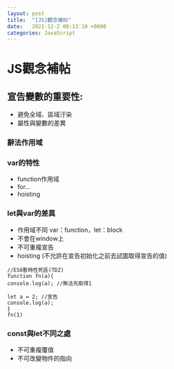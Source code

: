 ```yaml
---
layout: post
title:  "[JS]觀念補帖"
date:   2021-12-2 00:13:10 +0800
categories: JavaScript
---
```

# JS觀念補帖
## 宣告變數的重要性:
* 避免全域、區域汙染
* 屬性與變數的差異

### 辭法作用域
### var的特性

* function作用域
* for...
* hoisting

### let與var的差異
* 作用域不同 var：function，let：block
* 不會在window上
* 不可重複宣告
* hoisting (不允許在宣告初始化之前去試圖取得宣告的值)

```
//ES6暫時性死區(TDZ)
function fn(a){
console.log(a); //無法先取得1

let a = 2; //宣告          
console.log(a);         
}                           
fn(1)
```

### const與let不同之處
* 不可重複覆值
* 不可改變物件的指向